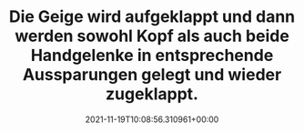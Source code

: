 ---
date: '2021-11-19T10:08:56.310961+00:00'
found_at: '2014-12-19'
found_url: http://www.thorsschmiede.de/index.php?module=catalogue&action=article_single&articleID=4106
title: Die Geige wird aufgeklappt und dann werden sowohl Kopf als auch beide Handgelenke
  in entsprechende Aussparungen gelegt und wieder zugeklappt.
---